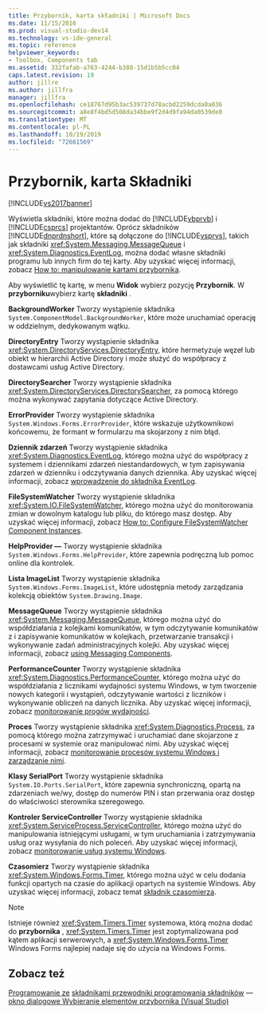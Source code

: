 ```yaml
---
title: Przybornik, karta składniki | Microsoft Docs
ms.date: 11/15/2016
ms.prod: visual-studio-dev14
ms.technology: vs-ide-general
ms.topic: reference
helpviewer_keywords:
- Toolbox, Components tab
ms.assetid: 332fafab-a763-4244-b388-15d1b5b5cc04
caps.latest.revision: 19
author: jillre
ms.author: jillfra
manager: jillfra
ms.openlocfilehash: ce18767d95b3ac539737d78acbd2259dcda0a036
ms.sourcegitcommit: a8e8f4bd5d508da34bbe9f2d4d9fa94da0539de0
ms.translationtype: MT
ms.contentlocale: pl-PL
ms.lasthandoff: 10/19/2019
ms.locfileid: "72661569"
---
```

# <a name="toolbox-components-tab"></a>Przybornik, karta Składniki
[!INCLUDE[vs2017banner](../../includes/vs2017banner.md)]

Wyświetla składniki, które można dodać do [!INCLUDE[vbprvb](../../includes/vbprvb-md.md)] i [!INCLUDE[csprcs](../../includes/csprcs-md.md)] projektantów. Oprócz składników [!INCLUDE[dnprdnshort](../../includes/dnprdnshort-md.md)], które są dołączone do [!INCLUDE[vsprvs](../../includes/vsprvs-md.md)], takich jak składniki <xref:System.Messaging.MessageQueue> i <xref:System.Diagnostics.EventLog>, można dodać własne składniki programu lub innych firm do tej karty. Aby uzyskać więcej informacji, zobacz [How to: manipulowanie kartami przybornika](https://msdn.microsoft.com/21285050-cadd-455a-b1f5-a2289a89c4db).

 Aby wyświetlić tę kartę, w menu **Widok** wybierz pozycję **Przybornik**. W **przyborniku**wybierz kartę **składniki** .

 **BackgroundWorker** Tworzy wystąpienie składnika `System.ComponentModel.BackgroundWorker`, które może uruchamiać operację w oddzielnym, dedykowanym wątku.

 **DirectoryEntry** Tworzy wystąpienie składnika <xref:System.DirectoryServices.DirectoryEntry>, które hermetyzuje węzeł lub obiekt w hierarchii Active Directory i może służyć do współpracy z dostawcami usług Active Directory.

 **DirectorySearcher** Tworzy wystąpienie składnika <xref:System.DirectoryServices.DirectorySearcher>, za pomocą którego można wykonywać zapytania dotyczące Active Directory.

 **ErrorProvider** Tworzy wystąpienie składnika `System.Windows.Forms.ErrorProvider`, które wskazuje użytkownikowi końcowemu, że formant w formularzu ma skojarzony z nim błąd.

 **Dziennik zdarzeń** Tworzy wystąpienie składnika <xref:System.Diagnostics.EventLog>, którego można użyć do współpracy z systemem i dziennikami zdarzeń niestandardowych, w tym zapisywania zdarzeń w dzienniku i odczytywania danych dziennika. Aby uzyskać więcej informacji, zobacz [wprowadzenie do składnika EventLog](https://msdn.microsoft.com/a2ba4f28-4b1a-435e-99ef-51b28e21f805).

 **FileSystemWatcher** Tworzy wystąpienie składnika <xref:System.IO.FileSystemWatcher>, którego można użyć do monitorowania zmian w dowolnym katalogu lub pliku, do którego masz dostęp. Aby uzyskać więcej informacji, zobacz [How to: Configure FileSystemWatcher Component Instances](https://msdn.microsoft.com/2e628234-4951-4135-8a86-28b924070d50).

 **HelpProvider —** Tworzy wystąpienie składnika `System.Windows.Forms.HelpProvider`, które zapewnia podręczną lub pomoc online dla kontrolek.

 **Lista ImageList** Tworzy wystąpienie składnika `System.Windows.Forms.ImageList`, które udostępnia metody zarządzania kolekcją obiektów `System.Drawing.Image`.

 **MessageQueue** Tworzy wystąpienie składnika <xref:System.Messaging.MessageQueue>, którego można użyć do współdziałania z kolejkami komunikatów, w tym odczytywanie komunikatów z i zapisywanie komunikatów w kolejkach, przetwarzanie transakcji i wykonywanie zadań administracyjnych kolejki. Aby uzyskać więcej informacji, zobacz [using Messaging Components](https://msdn.microsoft.com/922dbac7-26f0-4e39-b666-ccfc184793d7).

 **PerformanceCounter** Tworzy wystąpienie składnika <xref:System.Diagnostics.PerformanceCounter>, którego można użyć do współdziałania z licznikami wydajności systemu Windows, w tym tworzenie nowych kategorii i wystąpień, odczytywanie wartości z liczników i wykonywanie obliczeń na danych licznika. Aby uzyskać więcej informacji, zobacz [monitorowanie progów wydajności](https://msdn.microsoft.com/b8b44a55-31d0-4b45-9517-8c1b1e4fdc91).

 **Proces** Tworzy wystąpienie składnika <xref:System.Diagnostics.Process>, za pomocą którego można zatrzymywać i uruchamiać dane skojarzone z procesami w systemie oraz manipulować nimi. Aby uzyskać więcej informacji, zobacz [monitorowanie procesów systemu Windows i zarządzanie nimi](https://msdn.microsoft.com/a86bd4c1-b92c-49a0-8f32-61d67837b45e).

 **Klasy SerialPort** Tworzy wystąpienie składnika `System.IO.Ports.SerialPort`, które zapewnia synchroniczną, opartą na zdarzeniach we/wy, dostęp do numerów PIN i stan przerwania oraz dostęp do właściwości sterownika szeregowego.

 **Kontroler ServiceController** Tworzy wystąpienie składnika <xref:System.ServiceProcess.ServiceController>, którego można użyć do manipulowania istniejącymi usługami, w tym uruchamiania i zatrzymywania usług oraz wysyłania do nich poleceń. Aby uzyskać więcej informacji, zobacz [monitorowanie usług systemu Windows](https://msdn.microsoft.com/4542ee3f-e052-4cb9-8726-58e9420de222).

 **Czasomierz** Tworzy wystąpienie składnika <xref:System.Windows.Forms.Timer>, którego można użyć w celu dodania funkcji opartych na czasie do aplikacji opartych na systemie Windows. Aby uzyskać więcej informacji, zobacz temat [składnik czasomierza](https://msdn.microsoft.com/library/6700e534-6382-43d5-98ed-14205435fff7).

> [!NOTE]
> Istnieje również <xref:System.Timers.Timer> systemowa, którą można dodać do **przybornika** , <xref:System.Timers.Timer> jest zoptymalizowana pod kątem aplikacji serwerowych, a <xref:System.Windows.Forms.Timer> Windows Forms najlepiej nadaje się do użycia na Windows Forms.

## <a name="see-also"></a>Zobacz też
 [Programowanie ze](https://msdn.microsoft.com/library/d4d4fcb4-e0b8-46b3-b679-7ee0026eb9e3) [składnikami przewodniki programowania składników](https://msdn.microsoft.com/library/373cacf7-479e-4b05-991c-5cb18824e913) [](../../ide/reference/toolbox.md) — [okno dialogowe Wybieranie elementów przybornika (Visual Studio)](https://msdn.microsoft.com/bd07835f-18a8-433e-bccc-7141f65263bb)
